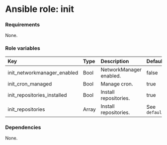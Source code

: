 # Ansible role: init


### Requirements
None.

### Role variables
|Key|Type|Description|Default|
|:--|:---|:----------|:------|
|init_networkmanager_enabled|Bool|NetworkManager enabled.|false|
|init_cron_managed|Bool|Manage cron.|true|
|init_repositories_installed|Bool|Install repositories.|true|
|init_repositories|Array|Install repositories.|See `defaults/main.yml`|

### Dependencies
None.
